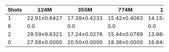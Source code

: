 |   Shots | 124M         | 355M         | 774M         | 1.5B         | 1.3B         | 2.7B         | 6B           |
|---------|--------------|--------------|--------------|--------------|--------------|--------------|--------------|
|       1 | 22.91±0.6427 | 17.39±0.4233 | 15.42±0.4063 | 14.15±0.4285 | 13.15±0.2561 | 11.69±0.2672 | 10.46±0.2383 |
|       6 | 0.0          | 0.0          | 0.0          | 0.0          | 12.81±0.1895 | 11.45±0.2526 | 10.10±0.2471 |
|       2 | 29.59±9.6321 | 17.24±0.0276 | 15.44±0.0769 | 13.98±0.1914 | 0.0          | 0.0          | 0.0          |
|       0 | 27.56±0.0000 | 20.50±0.0000 | 18.38±0.0000 | 16.64±0.0000 | 15.71±0.0000 | 13.73±0.0000 | 11.90±0.0000 |
